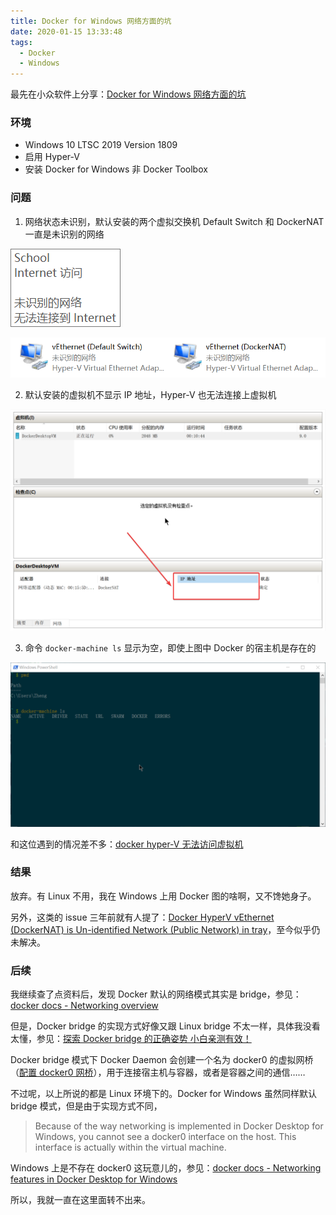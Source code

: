 ```yaml
---
title: Docker for Windows 网络方面的坑
date: 2020-01-15 13:33:48
tags:
  - Docker
  - Windows
---
```


最先在小众软件上分享：[Docker for Windows 网络方面的坑](https://meta.appinn.net/t/docker-for-windows/13263)

<!-- more -->

### 环境

- Windows 10 LTSC 2019 Version 1809
- 启用 Hyper-V
- 安装 Docker for Windows 非 Docker Toolbox

### 问题

1. 网络状态未识别，默认安装的两个虚拟交换机 Default Switch 和 DockerNAT 一直是未识别的网络

![Internet](/images/2001/Internet.png)

![vEthernet](/images/2001/vEthernet.png)

2. 默认安装的虚拟机不显示 IP 地址，Hyper-V 也无法连接上虚拟机

![VM](/images/2001/VM.png)

3. 命令 `docker-machine ls` 显示为空，即使上图中 Docker 的宿主机是存在的

![docker-machine](/images/2001/docker-machine.png)

和这位遇到的情况差不多：[docker hyper-V 无法访问虚拟机](https://segmentfault.com/q/1010000014706486)

### 结果

放弃。有 Linux 不用，我在 Windows 上用 Docker 图的啥啊，又不馋她身子。

另外，这类的 issue 三年前就有人提了：[Docker HyperV vEthernet (DockerNAT) is Un-identified Network (Public Network) in tray](https://github.com/docker/for-win/issues/367)，至今似乎仍未解决。

### 后续

我继续查了点资料后，发现 Docker 默认的网络模式其实是 bridge，参见：[docker docs - Networking overview](https://docs.docker.com/network/)

但是，Docker bridge 的实现方式好像又跟 Linux bridge 不太一样，具体我没看太懂，参见：[探索 Docker bridge 的正确姿势 小白亲测有效！](https://www.v2ex.com/t/344321)

Docker bridge 模式下 Docker Daemon 会创建一个名为 docker0 的虚拟网桥（[配置 docker0 网桥](https://yeasy.gitbooks.io/docker_practice/advanced_network/docker0.html)），用于连接宿主机与容器，或者是容器之间的通信……

不过呢，以上所说的都是 Linux 环境下的。Docker for Windows 虽然同样默认 bridge 模式，但是由于实现方式不同，

> Because of the way networking is implemented in Docker Desktop for Windows, you cannot see a docker0 interface on the host. This interface is actually within the virtual machine.

Windows 上是不存在 docker0 这玩意儿的，参见：[docker docs - Networking features in Docker Desktop for Windows](https://docs.docker.com/docker-for-windows/networking/)

所以，我就一直在这里面转不出来。
